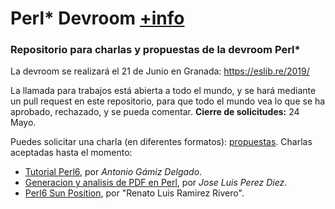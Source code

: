 # Perl* Devroom [+info](https://github.com/eslibre/charlas/blob/master/devrooms/perl.md)

### Repositorio para charlas y propuestas de la devroom Perl*

La devroom se realizará el 21 de Junio en Granada: https://eslib.re/2019/

La llamada para trabajos está abierta a todo el mundo, y se hará mediante un pull request en este repositorio, para que todo el mundo vea lo que se ha aprobado, rechazado, y se pueda comentar. **Cierre de solicitudes:** 24 Mayo.

Puedes solicitar una charla (en diferentes formatos): [propuestas](propuestas). Charlas aceptadas hasta el momento:

* [Tutorial Perl6](propuestas/tutorial-perl6.md), por *Antonio Gámiz Delgado*.
* [Generacion y analisis de PDF en Perl](propuestas/PDFtoolchain.md), por *Jose Luis Perez Diez*.
* [Perl6 Sun Position](propuestas/Perl6SunPosition.md), por "Renato Luis Ramirez Rivero".
